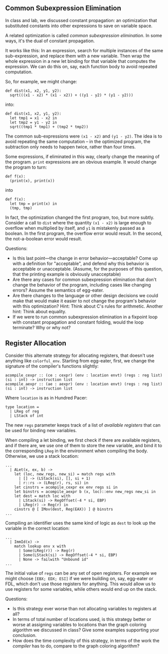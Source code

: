 ## Common Subexpression Elimination

In class and lab, we discussed constant propagation: an optimization that
substituted constants into other expressions to save on variable space.

A related optimization is called _common subexpression elimination_.  In some
ways, it's the dual of constant propagation.

It works like this: In an expression, search for multiple instances of the same
sub-expression, and replace them with a new variable.  Then wrap the whole
expression in a new let binding for that variable that computes the expression.
We can do this on, say, each function body to avoid repeated computation.

So, for example, we might change:

```
def dist(x1, x2, y1, y2):
  sqrt(((x1 - x2) * (x1 - x2)) + ((y1 - y2) * (y1 - y2)))
```

into:

```
def dist(x1, x2, y1, y2):
  let tmp1 = x1 - x2 in
  let tmp2 = y1 - y2 in
  sqrt((tmp1 * tmp1) + (tmp2 * tmp2))
```

The common sub-expressions were `(x1 - x2)` and `(y1 - y2)`.  The idea is to
avoid repeating the same computation – in the optimized program, the
subtraction only needs to happen twice, rather than four times.

Some expressions, if eliminated in this way, clearly change the meaning of the
program.  `print` expressions are an obvious example.  It would change the
program to turn:

```
def f(x):
  (print(x), print(x))
```

into

```
def f(x):
  let tmp = print(x) in
  (tmp, tmp)
```

In fact, the optimization changed the first program, too, but more subtly.
Consider a call to `dist` where the quantity `(x1 - x2)` is large enough to
overflow when multiplied by itself, and `y1` is mistakenly passed as a boolean.
In the first program, the overflow error would result.  In the second, the
not-a-boolean error would result.

Questions:
- Is this last point—the change in error behavior—acceptable?  Come up with a
  definition for "acceptable", and defend why this behavior is acceptable or
  unacceptable. (Assume, for the purposes of this question, that the printing
  example is obviously unacceptable)
- Are there any cases for common subexpression elimination that don't change
  the behavior of the program, including cases like changing errors?  Assume
  the semantics of egg-eater.
- Are there changes to the language or other design decisions we could make
  that would make it easier to not change the program's behavior with this
  optimization?  Hint: Think about C's rules for arithmetic.  Another hint:
  Think about equality.
- If we were to run common subexpression elimination in a fixpoint loop with
  constant propagation and constant folding, would the loop terminate?  Why or
  why not?


## Register Allocation

Consider this alternate strategy for allocating registers, that doesn't use
anything like `colorful_env`.  Starting from egg-eater, first, we change the
signature of the compiler's functions slightly:

```
acompile_cexpr :: (ce : cexpr) (env : location envt) (regs : reg list) (si : int) -> instruction list
acompile_aexpr :: (ae : aexpr) (env : location envt) (regs : reg list) (si : int) -> instruction list
```

Where `location` is as in Hundred Pacer:

```
type location =
  | LReg of reg
  | LStack of int
```

The new `regs` parameter keeps track of a list of _available registers_ that
can be used for binding new variables.

When compiling a let binding, we first check if there are available registers,
and if there are, we use one of them to store the new variable, and bind it to
the corresponding `LReg` in the environment when compiling the body.
Otherwise, we use a stack location:

```
...
  | ALet(x, ex, b) ->
    let (loc, new_regs, new_si) = match regs with
      | [] -> (LStack(si), [], si + 1)
      | r::rs -> (LReg(r), rs, si) in
    let cinstrs = acompile_cexpr ex env regs si in
    let binstrs = acompile_aexpr b (x, loc)::env new_regs new_si in
    let dest = match loc with
      | LStack(si) -> RegOffset(-4 * si, EBP)
      | LReg(r) -> Reg(r) in
    cinstrs @ [ IMov(dest, Reg(EAX)) ] @ binstrs
...
```

Compiling an identifier uses the same kind of logic as `dest` to look up the
variable in the correct location:

```
...
  | ImmId(x) ->
    match lookup env x with
      | Some(LReg(r)) -> Reg(r)
      | Some(LStack(si) -> RegOffset(-4 * si, EBP)
      | None -> failwith "Unbound id"
...
```

The initial value of `regs` can be any set of open registers.  For example we
might choose `[EBX; EDX; ESI]` if we were building on, say, egg-eater or FDL,
which don't use those registers for anything.  This would allow us to use
registers for some variables, while others would end up on the stack.

Questions:

- Is this strategy ever worse than not allocating variables to registers at
  all?
- In terms of total number of locations used, is this strategy better or worse
  at assigning variables to locations than the graph coloring algorithm we
  discussed in class?  Give some examples supporting your conclusion.
- How does the time complexity of this strategy, in terms of the work the
  _compiler_ has to do, compare to the graph coloring algorithm?

